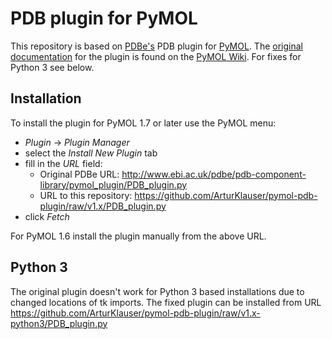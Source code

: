 # PDB plugin for PyMOL

This repository is based on [PDBe's](https://pdbe.org/) PDB plugin for
[PyMOL](https://pymol.org/). The
[original documentation](https://pymolwiki.org/index.php/PDB_plugin)
for the plugin is found on the
[PyMOL Wiki](https://pymolwiki.org/index.php/PDB_plugin).
For fixes for Python 3 see below.

## Installation
To install the plugin for PyMOL 1.7 or later use the PyMOL menu:
  * *Plugin* -> *Plugin Manager*
  * select the *Install New Plugin* tab
  * fill in the *URL* field:
    * Original PDBe URL: http://www.ebi.ac.uk/pdbe/pdb-component-library/pymol_plugin/PDB_plugin.py
    * URL to this repository: https://github.com/ArturKlauser/pymol-pdb-plugin/raw/v1.x/PDB_plugin.py
  * click *Fetch*
  
For PyMOL 1.6 install the plugin manually from the above URL.

## Python 3
The original plugin doesn't work for Python 3 based installations due to
changed locations of tk imports. The fixed plugin can be installed from URL 
https://github.com/ArturKlauser/pymol-pdb-plugin/raw/v1.x-python3/PDB_plugin.py
